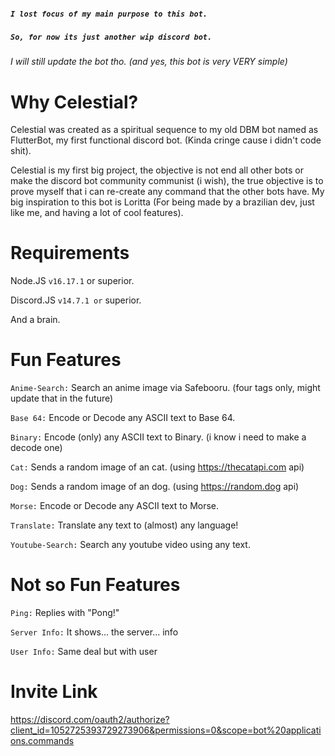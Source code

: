 ##### `I lost focus of my main purpose to this bot.` 
##### `So, for now its just another wip discord bot. ` 
###### I will still update the bot tho. (and yes, this bot is very VERY simple)


# Why Celestial?
Celestial was created as a spiritual sequence to my old DBM bot named as FlutterBot, my first functional discord bot. (Kinda cringe cause i didn't code shit).

Celestial is my first big project, the objective is not end all other bots or make the discord bot community communist (i wish), the true objective is to prove myself that i can re-create any command that the other bots have.
My big inspiration to this bot is Loritta (For being made by a brazilian dev, just like me, and having a lot of cool features).

# Requirements

Node.JS `v16.17.1` or superior.

Discord.JS `v14.7.1 or` superior.

And a brain.

# Fun Features

`Anime-Search:` Search an anime image via Safebooru. (four tags only, might update that in the future)

`Base 64:` Encode or Decode any ASCII text to Base 64.

`Binary:` Encode (only) any ASCII text to Binary. (i know i need to make a decode one)

`Cat:` Sends a random image of an cat. (using https://thecatapi.com api)

`Dog:` Sends a random image of an dog. (using https://random.dog api)

`Morse:` Encode or Decode any ASCII text to Morse.

`Translate:` Translate any text to (almost) any language!

`Youtube-Search:` Search any youtube video using any text.


# Not so Fun Features

`Ping:` Replies with "Pong!"

`Server Info:` It shows... the server... info

`User Info:` Same deal but with user


# Invite Link
https://discord.com/oauth2/authorize?client_id=1052725393729273906&permissions=0&scope=bot%20applications.commands
